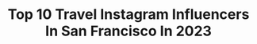 ---
title: Top 10 Travel Instagram Influencers In San Francisco In 2023
description: >-
  Find top travel Instagram influencers in San Francisco in 2023. Most popular hashtags: #sanfrancisco #travel #california #goldengatebridge.
platform: Instagram
hits: 300
text_top: See the most popular Instagram influencers on inBeat.
text_bottom: Our platform has 300 Instagram influencers like this in San Francisco, United States for you to work with.
profiles:
  - username: "miglu_miglu"
    fullname: >-
      Miglu
    bio: >-
      San Francisco-CA-USA
    location: "United States"
    followers: 8613
    engagement: 328
    commentsToLikes: 0.033048
    id: ck9wecss3jq1u0j7834wq0ef1
    verified: false
    hashtags: "#streetdreamsmag, #huffpostgram, #instagood, #nikontop"
  - username: "secretagent_wesanderson"
    fullname: >-
      WES ANDERSON | MOJITO MAN
    bio: >-
      📸 All content is mine © | Licensing Available 🚁 Certified Drone Pilot | @idroneaerials 📍 North Shore, Oahu 🌴 | 54/196 ⤵️ Only Fans 💃
    location: "United States"
    followers: 92445
    engagement: 81
    commentsToLikes: 0.040985
    id: ck0vx08kzwh8f0i19jrl32j4a
    verified: false
    hashtags: "#nature, #japan, #alohabones, #visitcalifornia"
  - username: "lera.ryazanceva"
    fullname: >-
      lera ryazanceva
    bio: >-
      Art won't save the world ▪Open to commission - just let me know
    location: "United States"
    followers: 20994
    engagement: 250
    commentsToLikes: 0.054077
    id: ckaouqc7i1cro0i78zhx9yq1z
    verified: false
    hashtags: "#fashion, #society6, #timessquare, #newyork"
  - username: "lindatphung"
    fullname: >-
      LINDA PHUNG
    bio: >-
      MOMMY👦PRODUCER🧚‍♀️CREATIVE DIRECTOR 🌟 imaginAsian Productions [iA] 🎬🎼 🌟 Harper's Bazaar Vietnam 💌 LINN@IMAGINASIAN.NET
    location: "United States"
    followers: 2895
    engagement: 596
    commentsToLikes: 0.117637
    id: ck14li56huslw0i19gxi6hqpq
    verified: false
    hashtags: "#imaginasian, #imaginasianproductions, #travelgram, #fashion"
  - username: "angi.susu"
    fullname: >-
      ANGI 🌹 travel & nyc living
    bio: >-
      ✈️ COLORFUL TRAVEL & PHOTOGRAPHY TIPS 🚕 new york-based traveling fairy & modern romantic 🌸 proud chindo-american 💌 angelina.suwoto@gmail.com
    location: "United States"
    followers: 38658
    engagement: 18869
    commentsToLikes: 0.041851
    id: ckzde2jisbztd0j23akudx7fg
    verified: false
    hashtags: "#antiguaisland, #norwaypng, #islandparadise, #norwayphotography"
  - username: "deejayjsg"
    fullname: >-
      DJJSG
    bio: >-
      🎹 Dj / Mc / Content Creator @imperial.av @jimmyandsimran ✈️ Available Worldwide | California/Toronto 🌎 💭Soundcloud: DeejayJsg 📧Book@DeejayJsg.ca
    location: "United States"
    followers: 12191
    engagement: 660
    commentsToLikes: 0.039417
    id: ck6ub5txx7n640j719lbrnkp3
    verified: false
    hashtags: "#punjabi, #punjabiwedding, #deejayjsg, #jimmyandsimran"
  - username: "atulaanjna"
    fullname: >-
      Atul's Dance & Fitness Studio
    bio: >-
      MUMBAI 📍 INDORE Director - @atuldancestudio . For shoots , privates and choreography mail me at atulaanjna55@gmail.com #atuldance
    location: "United States"
    followers: 5763
    engagement: 1061
    commentsToLikes: 0.097034
    id: ck5zy3n49961y0i147omkut15
    verified: false
    hashtags: "#instagood, #dance, #reelitfeelit, #reelsvideo"
  - username: "sarowly"
    fullname: >-
      Sarah | San Francisco Traveler
    bio: >-
      ↠ sf based travel & lifestyle blogger ☾ inspired by california sunsets ✎ sarowlyphoto@gmail.com book a photoshoot @sarowlyphoto ☟ blog/contact me
    location: "United States"
    followers: 13016
    engagement: 461
    commentsToLikes: 0.096572
    id: ck6u9bka1wlgh0j71mu8buhx6
    verified: false
    hashtags: "#wanderlust, #californiablogger, #californiatravel, #california"
  - username: "luisrodphotography"
    fullname: >-
      Luis Rodriguez Photography
    bio: >-
      👤 My Personal Account: @luisr6 🐦 Twitter: @luisrodphotos
    location: "United States"
    followers: 7145
    engagement: 205
    commentsToLikes: 0.022089
    id: ck0u0443bshqf0i19mygvc9wz
    verified: false
    hashtags: "#california, #hypebeast, #cntraveler, #lonelyplanet"
  - username: "filthyrake"
    fullname: >-
      Damen Knight
    bio: >-
      Just a guy who loves cars and cats
    location: "United States"
    followers: 28533
    engagement: 155
    commentsToLikes: 0.009714
    id: ckaov5ggm34yu0i78csjstxds
    verified: false
    hashtags: "#dpewheels, #r8, #650s, #accuair"
---